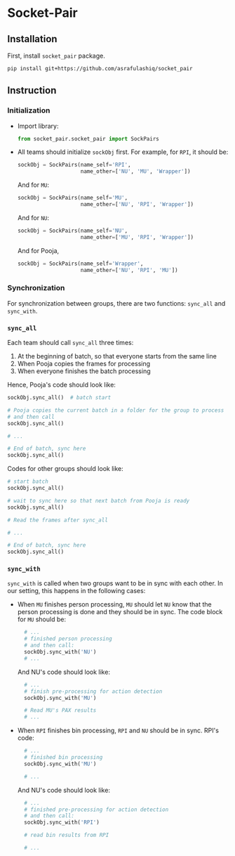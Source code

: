 # Socket-Pair

## Installation

First, install `socket_pair` package.

```bash
pip install git+https://github.com/asrafulashiq/socket_pair
```

## Instruction

### Initialization

- Import library:
  
  ```python
  from socket_pair.socket_pair import SockPairs
  ```

- All teams should initialize `sockObj` first. For example, for `RPI`, it should be:

  ```python
  sockObj = SockPairs(name_self='RPI', 
                      name_other=['NU', 'MU', 'Wrapper'])
  ```

  And for `MU`:

  ```python
  sockObj = SockPairs(name_self='MU', 
                      name_other=['NU', 'RPI', 'Wrapper'])
  ```

  And for `NU`:

  ```python
  sockObj = SockPairs(name_self='NU', 
                      name_other=['MU', 'RPI', 'Wrapper'])
  ```

  And for Pooja, 

  ```python
  sockObj = SockPairs(name_self='Wrapper', 
                      name_other=['NU', 'RPI', 'MU'])
  ```


### Synchronization

For synchronization between groups, there are two functions: `sync_all` and `sync_with`.

### **`sync_all`**

Each team should call `sync_all` three times:

1. At the beginning of batch, so that everyone starts from the same line
2. When Pooja copies the frames for processing
3. When everyone finishes the batch processing 

Hence, Pooja's code should look like:

```python
sockObj.sync_all()  # batch start

# Pooja copies the current batch in a folder for the group to process
# and then call
sockObj.sync_all()

# ...

# End of batch, sync here 
sockObj.sync_all()

```

Codes for other groups should look like:

```python
# start batch
sockObj.sync_all()

# wait to sync here so that next batch from Pooja is ready
sockObj.sync_all()

# Read the frames after sync_all

# ... 

# End of batch, sync here 
sockObj.sync_all()
```

### **`sync_with`**

`sync_with` is called when two groups want to be in sync with each other. In our setting, this happens in the following cases:

- When `MU` finishes person processing, `MU` should let `NU` know that the person processing is done and they should be in sync. The code block for `MU` should be:
  
  ```python
    # ... 
    # finished person processing
    # and then call:
    sockObj.sync_with('NU')
    # ...
  ```

  And NU's code should look like:
  
  ```python
    # ...
    # finish pre-processing for action detection
    sockObj.sync_with('MU')

    # Read MU's PAX results
    # ...

  ```

- When `RPI` finishes bin processing, `RPI` and `NU` should be in sync. RPI's code:
  
  ```python
    # ...
    # finished bin processing
    sockObj.sync_with('MU')

    # ...
  ```

  And NU's code should look like:
  
  ```python
    # ...
    # finished pre-processing for action detection
    # and then call:
    sockObj.sync_with('RPI')

    # read bin results from RPI

    # ...
  ```
